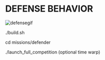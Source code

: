 # DEFENSE BEHAVIOR
![defensegif](https://user-images.githubusercontent.com/57733612/129123123-a12a8d03-9508-47bb-bbb3-db189ebf1b94.gif)

./build.sh

cd missions/defender

./launch_full_competition (optional time warp)
